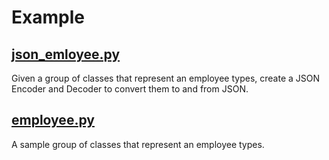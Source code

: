 # Example

## [json_emloyee.py](json_employee.py)

Given a group of classes that represent an employee types, create a JSON Encoder and Decoder to convert them to and from
JSON.

## [employee.py](employee.py)
A sample group of classes that represent an employee types.
